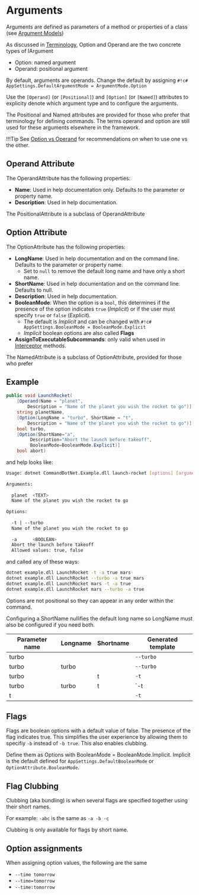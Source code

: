 # Arguments

Arguments are defined as parameters of a method or properties of a class (see [Argument Models](argument-models.md))

As discussed in [Terminology](../argument-terminology.md), Option and Operand are the two concrete types of IArgument

* Option: named argument
* Operand: positional argument

By default, arguments are operands. Change the default by assigning `#!c# AppSettings.DefaultArgumentMode = ArgumentMode.Option`

Use the `[Operand]` (or `[Positional]`) and `[Option]` (or `[Named]`) attributes to explicity denote which argument type and to configure the arguments.

The Positional and Named attributes are provided for those who prefer that terminology for defining commands. The terms operand and option are still used for these arguments elsewhere in the framework.

!!!Tip
    See [Option vs Operand](option-or-operand.md) for recommendations on when to use one vs the other.

## Operand Attribute

The OperandAttribute has the following properties:

* __Name__: Used in help documentation only. Defaults to the parameter or property name.
* __Description__: Used in help documentation.

The PositionalAttribute is a subclass of OperandAttribute

## Option Attribute

The OptionAttribute has the following properties:

* __LongName__: Used in help documentation and on the command line. Defaults to the parameter or property name. 
    * Set to `null` to remove the default long name and have only a short name.
* __ShortName__: Used in help documentation and on the command line. Defaults to null.
* __Description__: Used in help documentation.
* __BooleanMode__: When the option is a `bool`, this determines if the presence of the option 
  indicates `true` (_Implicit_) or if the user must specify `true` or `false` (_Explicit_). 
    * The default is _Implicit_ and can be changed with `#!c# AppSettings.BooleanMode = BooleanMode.Explicit`
    * _Implicit_ boolean options are also called __Flags__
* __AssignToExecutableSubcommands__: only valid when used in [Interceptor](../Extensibility/interceptors.md) methods.

The NamedAttribute is a subclass of OptionAttribute, provided for those who prefer 

## Example

``` c#
public void LaunchRocket(
    [Operand(Name = "planet", 
        Description = "Name of the planet you wish the rocket to go")] 
    string planetName,
    [Option(LongName = "turbo", ShortName = "t", 
        Description = "Name of the planet you wish the rocket to go")] 
    bool turbo,
    [Option(ShortName="a",
         Description="Abort the launch before takeoff", 
         BooleanMode=BooleanMode.Explicit)]
    bool abort)
```

and help looks like:

```bash
Usage: dotnet CommandDotNet.Example.dll launch-rocket [options] [arguments]  
                                                                             
Arguments:                                                                   
                                                                             
  planet  <TEXT>                                                             
  Name of the planet you wish the rocket to go                               
                                                                             
Options:                                                                     
                                                                             
  -t | --turbo                                                               
  Name of the planet you wish the rocket to go                               
                                                                             
  -a      <BOOLEAN>                                                    
  Abort the launch before takeoff                                            
  Allowed values: true, false                                                
```

and called any of these ways:

```bash
dotnet example.dll LaunchRocket -t -a true mars
dotnet example.dll LaunchRocket --turbo -a true mars
dotnet example.dll LaunchRocket mars -t -a true
dotnet example.dll LaunchRocket mars --turbo -a true
```

Options are not positional so they can appear in any order within the command.

Configuring a ShortName nullifies the default long name 
so LongName must also be configured if you need both.

| Parameter name | Longname | Shortname | Generated template
| --- | --- | --- | --- |
| turbo |  |  | `--turbo` |
| turbo | turbo |  | `--turbo` |
| turbo |  | t | `-t` |
| turbo | turbo | t | `-t | --turbo` |
| t |  |  | `-t` |

## Flags

Flags are boolean options with a default value of false. The presence of the flag indicates true. This simplifies the user experience by allowing them to specifiy `-b` instead of `-b true`.  This also enables clubbing.

Define them as Options with BooleanMode = BooleanMode.Implicit. Implicit is the default defined for `AppSettings.DefaultBooleanMode` or `OptionAttribute.BooleanMode`.

## Flag Clubbing

Clubbing (aka bundling) is when several flags are specified together using their short names. 

For example: `-abc` is the same as `-a -b -c`

Clubbing is only available for flags by short name.

## Option assignments

When assigning option values, the following are the same

* `--time tomorrow`
* `--time=tomorrow`
* `--time:tomorrow`